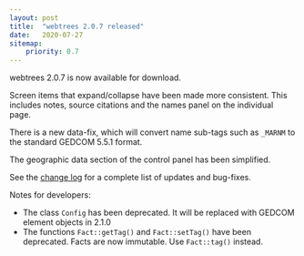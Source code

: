 ```yaml
---
layout: post
title:  "webtrees 2.0.7 released"
date:   2020-07-27
sitemap:
    priority: 0.7
---
```


webtrees 2.0.7 is now available for download.

Screen items that expand/collapse have been made more consistent.
This includes notes, source citations and the names panel on the individual page.

There is a new data-fix, which will convert name sub-tags such as `_MARNM`
to the standard GEDCOM 5.5.1 format.

The geographic data section of the control panel has been simplified.

See the [change log](https://github.com/fisharebest/webtrees/compare/2.0.6...2.0.7)
for a complete list of updates and bug-fixes.

Notes for developers:

* The class `Config` has been deprecated.  It will be replaced with GEDCOM element objects in 2.1.0
* The functions `Fact::getTag()` and `Fact::setTag()` have been deprecated.
Facts are now immutable.  Use `Fact::tag()` instead.

